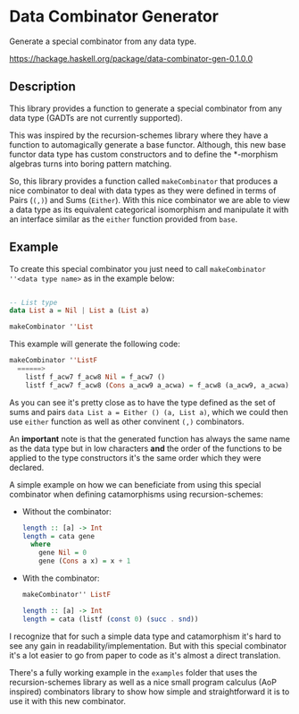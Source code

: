 # Data Combinator Generator

Generate a special combinator from any data type.

https://hackage.haskell.org/package/data-combinator-gen-0.1.0.0

## Description

This library provides a function to generate a special combinator from any data
type (GADTs are not currently supported).

This was inspired by the recursion-schemes library where they have a function to
automagically generate a base functor. Although, this new base functor data type
has custom constructors and to define the \*-morphism algebras turns into
boring pattern matching.

So, this library provides a function called `makeCombinator` that produces a
nice combinator to deal with data types as they were defined in terms of Pairs
(`(,)`) and Sums (`Either`). With this nice combinator we are able to view a
data type as its equivalent categorical isomorphism and manipulate it with an
interface similar as the `either` function provided from `base`.

## Example

To create this special combinator you just need to call `makeCombinator ''<data
type name>` as in the example below:

```Haskell

-- List type
data List a = Nil | List a (List a)

makeCombinator ''List
```

This example will generate the following code:

```Haskell
makeCombinator ''ListF
  ======>
    listf f_acw7 f_acw8 Nil = f_acw7 ()
    listf f_acw7 f_acw8 (Cons a_acw9 a_acwa) = f_acw8 (a_acw9, a_acwa)
```

As you can see it's pretty close as to have the type defined as the set of
sums and pairs `data List a = Either () (a, List a)`, which we could then use
`either` function as well as other convinent `(,)` combinators.

An **important** note is that the generated function has always the same name as
the data type but in low characters **and** the order of the functions to be
applied to the type constructors it's the same order which they were declared.

A simple example on how we can beneficiate from using this special combinator
when defining catamorphisms using recursion-schemes:

- Without the combinator:
  ```Haskell
  length :: [a] -> Int
  length = cata gene
    where
      gene Nil = 0
      gene (Cons a x) = x + 1
  ```

- With the combinator:
  ```Haskell
  makeCombinator'' ListF

  length :: [a] -> Int
  length = cata (listf (const 0) (succ . snd))
  ```

I recognize that for such a simple data type and catamorphism it's hard to see
any gain in readability/implementation. But with this special combinator it's a
lot easier to go from paper to code as it's almost a direct translation.

There's a fully working example in the `examples` folder that uses the
recursion-schemes library as well as a nice small program calculus (AoP
inspired) combinators library to show how simple and straightforward it is to
use it with this new combinator.
